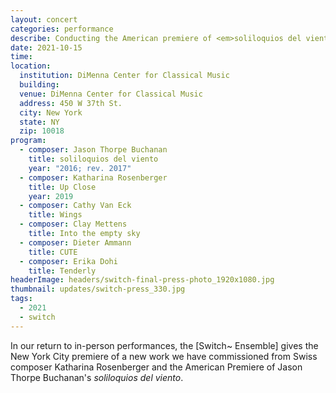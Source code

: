 ```yaml
---
layout: concert
categories: performance
describe: Conducting the American premiere of <em>soliloquios del viento</em> (2016; rev. 2017) and Clay Mettens' <em>Into the empty sky</em> with the [Switch~ Ensemble]. Tech for world premiere of Katharina Rosenberger's <em>Up Close</em> (2019).
date: 2021-10-15
time:
location:
  institution: DiMenna Center for Classical Music
  building:
  venue: DiMenna Center for Classical Music
  address: 450 W 37th St.
  city: New York
  state: NY
  zip: 10018
program:
  - composer: Jason Thorpe Buchanan
    title: soliloquios del viento
    year: "2016; rev. 2017"
  - composer: Katharina Rosenberger
    title: Up Close
    year: 2019
  - composer: Cathy Van Eck
    title: Wings
  - composer: Clay Mettens
    title: Into the empty sky
  - composer: Dieter Ammann
    title: CUTE
  - composer: Erika Dohi
    title: Tenderly
headerImage: headers/switch-final-press-photo_1920x1080.jpg
thumbnail: updates/switch-press_330.jpg
tags:
  - 2021
  - switch
---
```


In our return to in-person performances, the [Switch~ Ensemble] gives the New York City premiere of a new work we have commissioned from Swiss composer Katharina Rosenberger and the American Premiere of Jason Thorpe Buchanan's <em>soliloquios del viento</em>.
